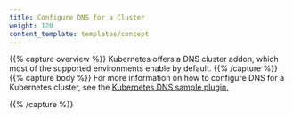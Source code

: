 ```yaml
---
title: Configure DNS for a Cluster
weight: 120
content_template: templates/concept
---
```


{{% capture overview %}}
Kubernetes offers a DNS cluster addon, which most of the supported environments enable by default.
{{% /capture %}}
{{% capture body %}}
For more information on how to configure DNS for a Kubernetes cluster, see the [Kubernetes DNS sample plugin.](https://github.com/kubernetes/examples/tree/master/staging/cluster-dns)

{{% /capture %}}
